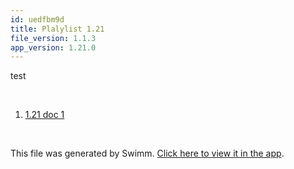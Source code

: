 ```yaml
---
id: uedfbm9d
title: Plalylist 1.21
file_version: 1.1.3
app_version: 1.21.0
---
```


<!-- Intro - Do not remove this comment -->
test

<br/>

<!-- Steps - Do not remove this comment -->
1. [1.21 doc 1](121-doc-1.0cy2wo6f.sw.md)


<br/>

This file was generated by Swimm. [Click here to view it in the app](https://swimm-web-app.web.app/repos/Z2l0aHViJTNBJTNBY3NoYXJwLXNoYXVsLXRlc3QlM0ElM0Fzd2ltbWlv/playlists/uedfbm9d).

